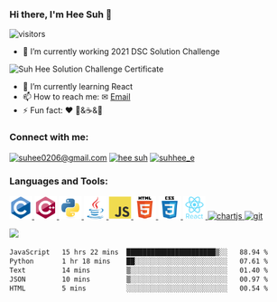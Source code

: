 ### Hi there, I'm Hee Suh 👋

<!--
**0hee0/0hee0** is a ✨ _special_ ✨ repository because its `README.md` (this file) appears on your GitHub profile.

Here are some ideas to get you started:

- 🔭 I’m currently working on ...
- 🌱 I’m currently learning ...
- 👯 I’m looking to collaborate on ...
- 🤔 I’m looking for help with ...
- 💬 Ask me about ...
- 📫 How to reach me: ...
- 😄 Pronouns: ...
- ⚡ Fun fact: ...
-->

![visitors](https://visitor-badge.glitch.me/badge?page_id=0hee0.0hee0)

- 🔭 I’m currently working 2021 DSC Solution Challenge
<img src="https://user-images.githubusercontent.com/53266682/121799393-d52a9400-cc66-11eb-9522-f0a108439595.png" alt="Suh Hee Solution Challenge Certificate" width="400" />

- 🌱 I’m currently learning React
- 📫 How to reach me: ✉ [Email](mailto:suhee0206@gmail.com)
- ⚡ Fun fact: ❤ 📸&☕&🎾

<h3 align="left">Connect with me:</h3>
<p align="left">
<a href="https://linkedin.com/in/suhee0206@gmail.com" target="blank"><img align="center" src="https://cdn.jsdelivr.net/npm/simple-icons@3.0.1/icons/linkedin.svg" alt="suhee0206@gmail.com" height="30" width="40" /></a>
<a href="https://kaggle.com/hee suh" target="blank"><img align="center" src="https://cdn.jsdelivr.net/npm/simple-icons@3.0.1/icons/kaggle.svg" alt="hee suh" height="30" width="40" /></a>
<a href="https://instagram.com/suhhee_e" target="blank"><img align="center" src="https://cdn.jsdelivr.net/npm/simple-icons@3.0.1/icons/instagram.svg" alt="suhhee_e" height="30" width="40" /></a>
</p>

<h3 align="left">Languages and Tools:</h3>
<p align="left"> <a href="https://www.cprogramming.com/" target="_blank"> <img src="https://raw.githubusercontent.com/devicons/devicon/master/icons/c/c-original.svg" alt="c" width="40" height="40"/> </a> <a href="https://www.w3schools.com/cpp/" target="_blank"> <img src="https://raw.githubusercontent.com/devicons/devicon/master/icons/cplusplus/cplusplus-original.svg" alt="cplusplus" width="40" height="40"/> </a> <a href="https://www.python.org" target="_blank"> <img src="https://raw.githubusercontent.com/devicons/devicon/master/icons/python/python-original.svg" alt="python" width="40" height="40"/> </a> <a href="https://www.java.com" target="_blank"> <img src="https://raw.githubusercontent.com/devicons/devicon/master/icons/java/java-original.svg" alt="java" width="40" height="40"/> </a> <a href="https://developer.mozilla.org/en-US/docs/Web/JavaScript" target="_blank"> <img src="https://raw.githubusercontent.com/devicons/devicon/master/icons/javascript/javascript-original.svg" alt="javascript" width="40" height="40"/> </a> <a href="https://www.w3.org/html/" target="_blank"> <img src="https://raw.githubusercontent.com/devicons/devicon/master/icons/html5/html5-original-wordmark.svg" alt="html5" width="40" height="40"/> </a> <a href="https://www.w3schools.com/css/" target="_blank"> <img src="https://raw.githubusercontent.com/devicons/devicon/master/icons/css3/css3-original-wordmark.svg" alt="css3" width="40" height="40"/> </a> <a href="https://reactjs.org/" target="_blank"> <img src="https://raw.githubusercontent.com/devicons/devicon/master/icons/react/react-original-wordmark.svg" alt="react" width="40" height="40"/> </a> <a href="https://www.chartjs.org" target="_blank"> <img src="https://www.chartjs.org/media/logo-title.svg" alt="chartjs" width="40" height="40"/> </a> <a href="https://git-scm.com/" target="_blank"> <img src="https://www.vectorlogo.zone/logos/git-scm/git-scm-icon.svg" alt="git" width="40" height="40"/> </a> </p>

<img height="180em" src="https://github-readme-stats.vercel.app/api?username=0hee0&show_icons=true&hide_border=true&&count_private=true&include_all_commits=true" />

<!--START_SECTION:waka-->
```text
JavaScript   15 hrs 22 mins  ██████████████████████▒░░   88.94 % 
Python       1 hr 18 mins    ██░░░░░░░░░░░░░░░░░░░░░░░   07.61 % 
Text         14 mins         ▒░░░░░░░░░░░░░░░░░░░░░░░░   01.40 % 
JSON         10 mins         ▒░░░░░░░░░░░░░░░░░░░░░░░░   00.97 % 
HTML         5 mins          ░░░░░░░░░░░░░░░░░░░░░░░░░   00.54 % 
```
<!--END_SECTION:waka-->

